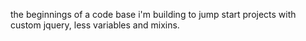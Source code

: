 the beginnings of a code base i'm building to jump start projects with custom jquery, less variables and mixins. 